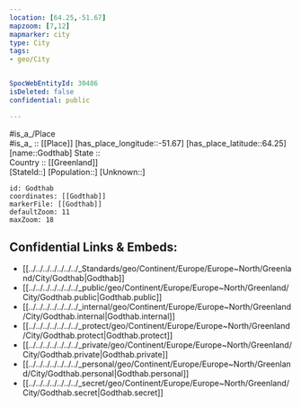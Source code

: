 ```yaml
---
location: [64.25,-51.67] 
mapzoom: [7,12] 
mapmarker: city 
type: City
tags:
- geo/City


SpocWebEntityId: 30486
isDeleted: false
confidential: public

---
```

#is_a_/Place  
#is_a_ :: [[Place]] 
[has_place_longitude::-51.67] 
[has_place_latitude::64.25] 
[name::Godthab] 
State ::  
Country :: [[Greenland]]  
[StateId::] 
[Population::] 
[Unknown::] 


```leaflet
id: Godthab
coordinates: [[Godthab]] 
markerFile: [[Godthab]] 
defaultZoom: 11 
maxZoom: 18
```


## Confidential Links & Embeds: 
- [[../../../../../../../_Standards/geo/Continent/Europe/Europe~North/Greenland/City/Godthab|Godthab]] 
- [[../../../../../../../_public/geo/Continent/Europe/Europe~North/Greenland/City/Godthab.public|Godthab.public]] 
- [[../../../../../../../_internal/geo/Continent/Europe/Europe~North/Greenland/City/Godthab.internal|Godthab.internal]] 
- [[../../../../../../../_protect/geo/Continent/Europe/Europe~North/Greenland/City/Godthab.protect|Godthab.protect]] 
- [[../../../../../../../_private/geo/Continent/Europe/Europe~North/Greenland/City/Godthab.private|Godthab.private]] 
- [[../../../../../../../_personal/geo/Continent/Europe/Europe~North/Greenland/City/Godthab.personal|Godthab.personal]] 
- [[../../../../../../../_secret/geo/Continent/Europe/Europe~North/Greenland/City/Godthab.secret|Godthab.secret]] 
